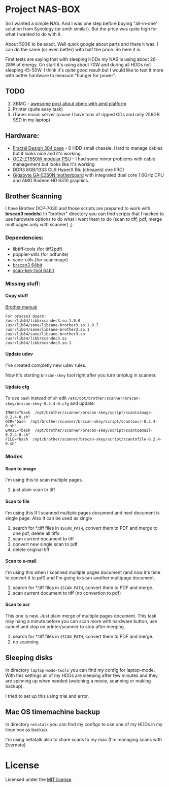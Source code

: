 # Project NAS-BOX

So I wanted a simple NAS. And I was one step before buying "all-in-one" solution from Synology (or smth similar).
But the price was quite high for what I wanted to do with it.

About 500€ to be exact. Well quick google about parts and there it was. I can do the same (or even better)
with half the price. So here it is.

First tests are saying that with sleeping HDDs my NAS is using about 26-28W of energy. On start it's using about
70W and during all HDDs not sleeping 45-50W.
I think it's quite good result but I would like to test it more with better hardware to measure "hunger for power".

## TODO
1. XBMC - [awesome post about xbmc with amd platform](http://forum.xbmc.org/showthread.php?tid=116996)
2. Printer (quite easy task)
3. iTunes music server (cause I have tons of ripped CDs and only 256GB SSD in my laptop)

## Hardware:
+ [Fractal Design 304 case](http://www.fractal-design.com/?view=product&category=2&prod=94) - 6 HDD small chassie. Hard to manage cables but it looks nice and it's working.
+ [OCZ-ZT550W modular PSU](http://ocz.com/consumer/psu/zt-series-550w-750w-power-supply) - I had some minor problems with cable management but looks like it's working
+ DDR3 8GB/1333 CL9 HyperX Blu (cheapest one IIRC)
+ [Gigabyte GA-E350N motherboard](http://www.gigabyte.us/products/product-page.aspx?pid=4264) with integrated dual core 1.6GHz CPU and AMD Radeon HD 6310 graphics.

## Brother Scanning

I have Brother DCP-7030 and those scripts are prepared to work with **brscan3 models**)
In "brother" directory you can find scripts that I hacked to use hardware options to do what I want them to do (scan to tiff, pdf, merge multipages only with scanner) ;)


### Dependencies:
+ libtiff-tools (for tiff2pdf)
+ poppler-utils (for pdfunite)
+ sane-utils (for scanimage)
+ [brscan3 64bit](http://welcome.solutions.brother.com/bsc/public_s/id/linux/en/download_scn.html#brscan3)
+ [scan-key-tool 64bit](http://welcome.solutions.brother.com/bsc/public_s/id/linux/en/download_scn.html#brscan3)

### Missing stuff:
#### Copy stuff
[Brother manual](http://welcome.solutions.brother.com/bsc/public_s/id/linux/en/faq_scn.html#f00101)

```
For brscan3 Users:
/usr/lib64/libbrscandec3.so.1.0.0
/usr/lib64/sane/libsane-brother3.so.1.0.7
/usr/lib64/sane/libsane-brother3.so.1
/usr/lib64/sane/libsane-brother3.so
/usr/lib64/libbrscandec3.so
/usr/lib64/libbrscandec3.so.1
```

#### Update udev
I've created completly new udev rules.

Now it's starting ```brscan-skey``` tool right after you turn on/plug in scanner.

#### Update cfg
To use ```bash``` instead of ```sh``` edit ```/etc/opt/brother/scanner/brscan-skey/brscan-skey-0.2.4-0.cfg``` and update:

```
IMAGE="bash  /opt/brother/scanner/brscan-skey/script/scantoimage-0.2.4-0.sh"
OCR="bash  /opt/brother/scanner/brscan-skey/script/scantoocr-0.2.4-0.sh"
EMAIL="bash  /opt/brother/scanner/brscan-skey/script/scantoemail-0.2.4-0.sh"
FILE="bash  /opt/brother/scanner/brscan-skey/script/scantofile-0.2.4-0.sh"
```

### Modes

#### Scan to image

I'm using this to scan multiple pages.

1. just plain scan to tiff

#### Scan to file

I'm using this If I scanned multiple pages document and next document is single page. Also It can be used as single

1. search for *.tiff files in ```$SCAN_PATH```, convert them to PDF and merge to one pdf, delete all tiffs
2. scan current document to tiff
3. convert new single scan to pdf
4. delete original tiff

#### Scan to e-mail

I'm using this when I scanned multiple pages document (and now it's time to convert it to pdf)
and I'm going to scan another multipage document.

1. search for *.tiff files in ```$SCAN_PATH```, convert them to PDF and merge.
2. scan current document to tiff (no convertion to pdf)

#### Scan to ocr

This one is new. Just plain merge of multiple pages document.
This task may hang a minute before you can scan more with hardware button, use cancel and stop on
printer/scanner to stop after merging.

1. search for *.tiff files in ```$SCAN_PATH```, convert them to PDF and merge.
2. no scanning


## Sleeping disks

In directory ```laptop-mode-tools``` you can find my config for laptop-mode. With this settings all of
my HDDs are sleeping after few minutes and they are spinning up when needed (watching a movie, scanning
or making backup).

I tried to set up this using trial and error.

## Mac OS timemachine backup

In directory ```netatalk``` you can find my configs to use one of my HDDs in my linux box as backup.

I'm using netatalk also to share scans to my mac (I'm managing scans with Evernote)

# License

Licensed under the [MIT license](http://opensource.org/licenses/MIT).
